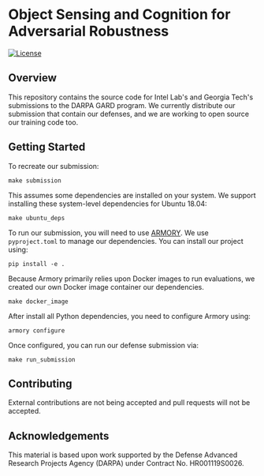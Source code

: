 # Object Sensing and Cognition for Adversarial Robustness

[![License](https://img.shields.io/badge/License-BSD%203--Clause-blue.svg)](https://opensource.org/licenses/BSD-3-Clause)

## Overview
This repository contains the source code for Intel Lab's and Georgia Tech's
submissions to the DARPA GARD program. We currently distribute our submission
that contain our defenses, and we are working to open source our training code
too.

## Getting Started
To recreate our submission:
```
make submission
```

This assumes some dependencies are installed on your system. We support installing
these system-level dependencies for Ubuntu 18.04:
```
make ubuntu_deps
```

To run our submission, you will need to use [ARMORY](https://github.com/twosixlabs/armory).
We use `pyproject.toml` to manage our dependencies. You can install our project using:
```
pip install -e .
```

Because Armory primarily relies upon Docker images to run evaluations, we created our
own Docker image container our dependencies.
```
make docker_image
```

After install all Python dependencies, you need to configure Armory using:
```
armory configure
```

Once configured, you can run our defense submission via:
```
make run_submission
```

## Contributing
External contributions are not being accepted and pull requests will not be accepted.

## Acknowledgements
This material is based upon work supported by the Defense Advanced Research Projects Agency (DARPA) under Contract No. HR001119S0026.
